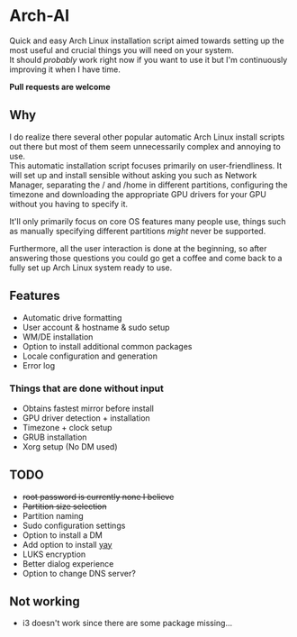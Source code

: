 # Arch-AI

Quick and easy Arch Linux installation script aimed towards setting up the most useful and crucial things you will need on your system.  
It should _probably_ work right now if you want to use it but I'm continuously improving it when I have time.

**Pull requests are welcome**

## Why

I do realize there several other popular automatic Arch Linux install scripts out there but most of them seem unnecessarily complex and annoying to use.  
This automatic installation script focuses primarily on user-friendliness. It will set up and install sensible without asking you such as Network Manager, separating the / and /home in different partitions, configuring the timezone and downloading the appropriate GPU drivers for your GPU without you having to specify it.

It'll only primarily focus on core OS features many people use, things such as manually specifying different partitions _might_ never be supported.

Furthermore, all the user interaction is done at the beginning, so after answering those questions you could go get a coffee and come back to a fully set up Arch Linux system ready to use.

## Features

- Automatic drive formatting
- User account & hostname & sudo setup
- WM/DE installation
- Option to install additional common packages
- Locale configuration and generation
- Error log

### Things that are done without input

- Obtains fastest mirror before install
- GPU driver detection + installation
- Timezone + clock setup
- GRUB installation
- Xorg setup (No DM used)

## TODO

- ~~root password is currently none I believe~~
- ~~Partition size selection~~
- Partition naming
- Sudo configuration settings
- Option to install a DM
- Add option to install [yay](https://github.com/Jguer/yay)
- LUKS encryption
- Better dialog experience
- Option to change DNS server?

## Not working

- i3 doesn't work since there are some package missing...
